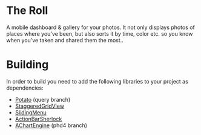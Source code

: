 The Roll
=================

A mobile dashboard & gallery for your photos. It not only displays photos of places where you’ve been, but also sorts it
by time, color etc. so you know when you’ve taken and shared them the most..

Building
============
In order to build you need to add the following libraries to your project as dependencies:

* [Potato](https://github.com/eyeem/PotatoLibrary) (query branch)
* [StaggeredGridView](https://github.com/maurycyw/StaggeredGridView)
* [SlidingMenu](https://github.com/eyeem/SlidingMenu)
* [ActionBarSherlock](https://github.com/eyeem/ActionBarSherlock)
* [AChartEngine](https://github.com/vishna/AChartEngine) (phd4 branch)
